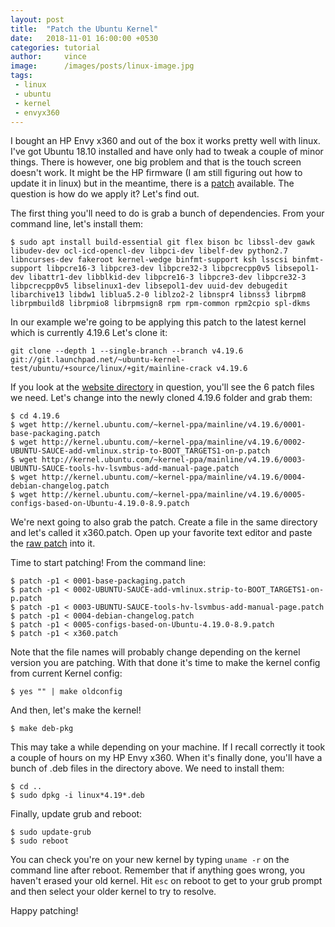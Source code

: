 ```yaml
---
layout: post
title:  "Patch the Ubuntu Kernel"
date:   2018-11-01 16:00:00 +0530
categories: tutorial
author:     vince
image:      /images/posts/linux-image.jpg
tags:
 - linux
 - ubuntu
 - kernel
 - envyx360
---
```


I bought an HP Envy x360 and out of the box it works pretty well with linux. I've got Ubuntu 18.10 installed and have only had to tweak a couple of minor things. There is however, one big problem and that is the touch screen doesn't work. It might be the HP firmware (I am still figuring out how to update it in linux) but in the meantime, there is a [patch](https://bugzilla.kernel.org/show_bug.cgi?id=198715#c14) available. The question is how do we apply it? Let's find out.

The first thing you'll need to do is grab a bunch of dependencies. From your command line, let's install them:

    $ sudo apt install build-essential git flex bison bc libssl-dev gawk libudev-dev ocl-icd-opencl-dev libpci-dev libelf-dev python2.7 libncurses-dev fakeroot kernel-wedge binfmt-support ksh lsscsi binfmt-support libpcre16-3 libpcre3-dev libpcre32-3 libpcrecpp0v5 libsepol1-dev libattr1-dev libblkid-dev libpcre16-3 libpcre3-dev libpcre32-3 libpcrecpp0v5 libselinux1-dev libsepol1-dev uuid-dev debugedit libarchive13 libdw1 liblua5.2-0 liblzo2-2 libnspr4 libnss3 librpm8 librpmbuild8 librpmio8 librpmsign8 rpm rpm-common rpm2cpio spl-dkms

In our example we're going to be applying this patch to the latest kernel which is currently 4.19.6 Let's clone it:

    git clone --depth 1 --single-branch --branch v4.19.6 git://git.launchpad.net/~ubuntu-kernel-test/ubuntu/+source/linux/+git/mainline-crack v4.19.6

If you look at the [website directory](http://kernel.ubuntu.com/~kernel-ppa/mainline/v4.19.6/) in question, you'll see the 6 patch files we need. Let's change into the newly cloned 4.19.6 folder and grab them:

    $ cd 4.19.6
    $ wget http://kernel.ubuntu.com/~kernel-ppa/mainline/v4.19.6/0001-base-packaging.patch
    $ wget http://kernel.ubuntu.com/~kernel-ppa/mainline/v4.19.6/0002-UBUNTU-SAUCE-add-vmlinux.strip-to-BOOT_TARGETS1-on-p.patch
    $ wget http://kernel.ubuntu.com/~kernel-ppa/mainline/v4.19.6/0003-UBUNTU-SAUCE-tools-hv-lsvmbus-add-manual-page.patch
    $ wget http://kernel.ubuntu.com/~kernel-ppa/mainline/v4.19.6/0004-debian-changelog.patch
    $ wget http://kernel.ubuntu.com/~kernel-ppa/mainline/v4.19.6/0005-configs-based-on-Ubuntu-4.19.0-8.9.patch

We're next going to also grab the patch. Create a file in the same directory and let's called it x360.patch. Open up your favorite text editor and paste the [raw patch](https://bugzilla.kernel.org/attachment.cgi?id=275381) into it.

Time to start patching! From the command line:

    $ patch -p1 < 0001-base-packaging.patch
    $ patch -p1 < 0002-UBUNTU-SAUCE-add-vmlinux.strip-to-BOOT_TARGETS1-on-p.patch
    $ patch -p1 < 0003-UBUNTU-SAUCE-tools-hv-lsvmbus-add-manual-page.patch
    $ patch -p1 < 0004-debian-changelog.patch
    $ patch -p1 < 0005-configs-based-on-Ubuntu-4.19.0-8.9.patch
    $ patch -p1 < x360.patch

Note that the file names will probably change depending on the kernel version you are patching. With that done it's time to make the kernel config from current Kernel config:

    $ yes "" | make oldconfig

And then, let's make the kernel!

    $ make deb-pkg

This may take a while depending on your machine. If I recall correctly it took a couple of hours on my HP Envy x360. When it's finally done, you'll have a bunch of .deb files in the directory above. We need to install them:

    $ cd ..
    $ sudo dpkg -i linux*4.19*.deb

Finally, update grub and reboot:

    $ sudo update-grub
    $ sudo reboot

You can check you're on your new kernel by typing `uname -r` on the command line after reboot. Remember that if anything goes wrong, you haven't erased your old kernel. Hit `esc` on reboot to get to your grub prompt and then select your older kernel to try to resolve.

Happy patching!
